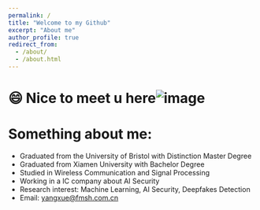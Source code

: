 ```yaml
---
permalink: /
title: "Welcome to my Github"
excerpt: "About me"
author_profile: true
redirect_from: 
  - /about/
  - /about.html
---
```



# 😄 Nice to meet u here![image](https://github.com/Shirley0302/Shirley.github.io/assets/113655642/3734bf17-e5b8-446a-b9a5-5392158ce09c)
# Something about me:
- Graduated from the University of Bristol with Distinction Master Degree
- Graduated from Xiamen University with Bachelor Degree
- Studied in Wireless Communication and Signal Processing
- Working in a IC company about AI Security
- Research interest: Machine Learning, AI Security, Deepfakes Detection
- Email: yangxue@fmsh.com.cn
